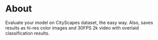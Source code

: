 # About

Evaluate your model on CityScapes dataset, the easy way. 
Also, saves results as hi-res color images and 30FPS 2k video with overlaid classification results.
